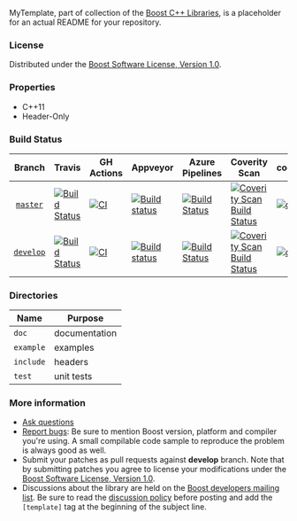 MyTemplate, part of collection of the [Boost C++ Libraries](http://github.com/boostorg), is a placeholder for an actual README for your repository.

### License

Distributed under the [Boost Software License, Version 1.0](http://www.boost.org/LICENSE_1_0.txt).

### Properties

* C++11
* Header-Only

### Build Status

Branch          | Travis | GH Actions | Appveyor | Azure Pipelines | Coverity Scan | codecov.io | Deps | Docs | Tests |
:-------------: | ------ | ---------- | -------- | --------------- |-------------- | ---------- | ---- | ---- | ----- |
[`master`](https://github.com/boostorg/template/tree/master)   | [![Build Status](https://travis-ci.org/boostorg/template.svg?branch=master)](https://travis-ci.org/boostorg/template)  | [![CI](https://github.com/boostorg/template/actions/workflows/ci.yml/badge.svg?branch=master)](https://github.com/boostorg/template/actions/workflows/ci.yml)  | [![Build status](https://ci.appveyor.com/api/projects/status/github/boostorg/template?branch=master&svg=true)](https://ci.appveyor.com/project/maintainer/template-xyzzy/branch/master)   | [![Build Status](https://dev.azure.com/maintainer/template/_apis/build/status/pipeline?branchName=master)](https://dev.azure.com/maintainer/template/_build/latest?definitionId=6&branchName=master)   | [![Coverity Scan Build Status](https://scan.coverity.com/projects/BADLE-NUMBER-LIKE-13982/badge.svg)](https://scan.coverity.com/projects/boostorg-template) | [![codecov](https://codecov.io/gh/boostorg/template/branch/master/graph/badge.svg)](https://codecov.io/gh/boostorg/template/branch/master)   | [![Deps](https://img.shields.io/badge/deps-master-brightgreen.svg)](https://pdimov.github.io/boostdep-report/master/template.html)   | [![Documentation](https://img.shields.io/badge/docs-master-brightgreen.svg)](https://www.boost.org/doc/libs/master/libs/template/doc/html/template.html)   | [![Enter the Matrix](https://img.shields.io/badge/matrix-master-brightgreen.svg)](http://www.boost.org/development/tests/master/developer/template.html)
[`develop`](https://github.com/boostorg/template/tree/develop) | [![Build Status](https://travis-ci.org/boostorg/template.svg?branch=develop)](https://travis-ci.org/boostorg/template) | [![CI](https://github.com/boostorg/template/actions/workflows/ci.yml/badge.svg?branch=develop)](https://github.com/boostorg/template/actions/workflows/ci.yml) | [![Build status](https://ci.appveyor.com/api/projects/status/github/boostorg/template?branch=develop&svg=true)](https://ci.appveyor.com/project/maintainer/template-xyzzy/branch/develop) | [![Build Status](https://dev.azure.com/maintainer/template/_apis/build/status/pipeline?branchName=develop)](https://dev.azure.com/maintainer/template/_build/latest?definitionId=6&branchName=develop) | [![Coverity Scan Build Status](https://scan.coverity.com/projects/BADGE-NUMBER-LIKE-13982/badge.svg)](https://scan.coverity.com/projects/boostorg-template) | [![codecov](https://codecov.io/gh/boostorg/template/branch/develop/graph/badge.svg)](https://codecov.io/gh/boostorg/template/branch/develop) | [![Deps](https://img.shields.io/badge/deps-develop-brightgreen.svg)](https://pdimov.github.io/boostdep-report/develop/template.html) | [![Documentation](https://img.shields.io/badge/docs-develop-brightgreen.svg)](https://www.boost.org/doc/libs/develop/libs/template/doc/html/template.html) | [![Enter the Matrix](https://img.shields.io/badge/matrix-develop-brightgreen.svg)](http://www.boost.org/development/tests/develop/developer/template.html)

### Directories

| Name        | Purpose                        |
| ----------- | ------------------------------ |
| `doc`       | documentation                  |
| `example`   | examples                       |
| `include`   | headers                        |
| `test`      | unit tests                     |

### More information

* [Ask questions](http://stackoverflow.com/questions/ask?tags=c%2B%2B,boost,boost-template)
* [Report bugs](https://github.com/boostorg/template/issues): Be sure to mention Boost version, platform and compiler you're using. A small compilable code sample to reproduce the problem is always good as well.
* Submit your patches as pull requests against **develop** branch. Note that by submitting patches you agree to license your modifications under the [Boost Software License, Version 1.0](http://www.boost.org/LICENSE_1_0.txt).
* Discussions about the library are held on the [Boost developers mailing list](http://www.boost.org/community/groups.html#main). Be sure to read the [discussion policy](http://www.boost.org/community/policy.html) before posting and add the `[template]` tag at the beginning of the subject line.

